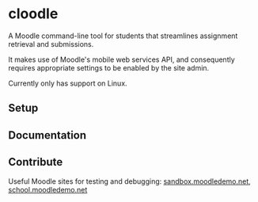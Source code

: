 # cloodle

A Moodle command-line tool for students that streamlines assignment retrieval and submissions.

It makes use of Moodle's mobile web services API, and consequently requires appropriate settings to be enabled by the site admin.

Currently only has support on Linux.

## Setup

## Documentation

## Contribute
Useful Moodle sites for testing and debugging: [sandbox.moodledemo.net](https://sandbox.moodledemo.net/), [school.moodledemo.net](https://school.moodledemo.net/)
